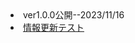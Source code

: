 <li class="list-group-item">ver1.0.0公開--2023/11/16</li>
<li class="list-group-item"><a href="https://example.com/">情報更新テスト</a></li>